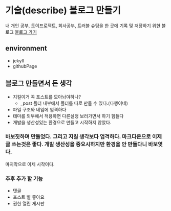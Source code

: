 # 기술(describe) 블로그 만들기

내 개인 공부, 토이프로젝트, 회사공부, 트러블 슈팅을 한 곳에 기록 및 저장하기 위한 블로그
[블로그 가기](https://moonchanyong.github.io/Describing-Blog/)
## environment
  * jekyll
  * githubPage


## 블로그 만들면서 든 생각

  * 지킬이거 꼭 포스트를 모아놔야하나?
      + \_post 폴더 내부에서 폴더를 따로 만들 수 있다.(다행이네)
  * 파일 구조와 네임에 엄격하다
  * 테마를 외부에서 적용하면 다른설정 보러가면서 하기 힘들다
  * 개발을 생산성있는 환경으로 만들고 시작하지 않았다.
### 바보짓하며 만들었다. 그리고 지킬 생각보다 엄격하다. 마크다운으로 이제 글 쓰는것은 좋다. 개발 생산성을 중요시하지만 환경을 안 만들다니 바보엿다.
마지막으로 이제 시작이다.


### 추후 추가 할 기능
  * 댓글
  * 포스트 별 좋아요
  * 권한 열린 게시판
